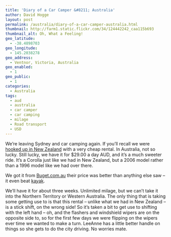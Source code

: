 ```yaml
---
title: 'Diary of a Car Camper &#8211; Australia'
author: David Hogge
layout: post
permalink: /australia/diary-of-a-car-camper-australia.html
thumbnail: http://farm1.static.flickr.com/34/124442242_caa115b693
thumbnail_alt: Oh, What a Feeling!
geo_latitude:
  - -38.4898703
geo_longitude:
  - 145.2038278
geo_address:
  - Ventnor, Victoria, Australia
geo_enabled:
  - 1
geo_public:
  - 1
categories:
  - Australia
tags:
  - aud
  - australia
  - car camper
  - car camping
  - milage
  - Road transport
  - USD
---
```

We&#8217;re leaving Sydney and car camping again. If you&#8217;ll recall we were [hooked up in New Zealand][1] with a very cheap rental. In Australia, not so lucky. Still lucky, we have it for $29.00 a day AUD, and it&#8217;s a much sweeter ride. It&#8217;s a Corolla just like we had in New Zealand, but a 2006 model rather than a 1996 model like we had over there.

We got it from [Buget.com.au][2] their price was better than anything else saw &#8211; it even beat [kayak][3].

We&#8217;ll have it for about three weeks. Unlimited milage, but we can&#8217;t take it into the Northern Territory or Western Australia. The only thing that is taking some getting use to is that this rental &#8211; unlike what we had in New Zealand &#8211; is a stick shift, on the wrong side! So it&#8217;s taken a bit to get use to shifting with the left hand &#8211; oh, and the flashers and windshield wipers are on the opposite side to, so for the first few days we were flipping on the wipers ever time we wanted to make a turn. LeeAnne has a little better handle on things so she gets to do the city driving. No worries mate.

 [1]: http://gothereandback.com/new-zealand/diary-of-a-car-camper-south-island.html
 [2]: http://www.Buget.com.au
 [3]: http://www.kayak.com